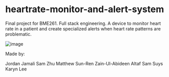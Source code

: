 # heartrate-monitor-and-alert-system

Final project for BME261. Full stack engineering. A device to monitor heart rate in a patient and create specialized alerts when heart rate patterns are problematic.

![image](https://user-images.githubusercontent.com/31671594/180347597-e3e6e1f2-62b2-4be9-b728-6a2bd1109c3a.png)

Made by:

Jordan Jamali
Sam Zhu
Matthew Sun-Ren
Zain-Ul-Abideen Altaf
Sam Suys
Karyn Lee
